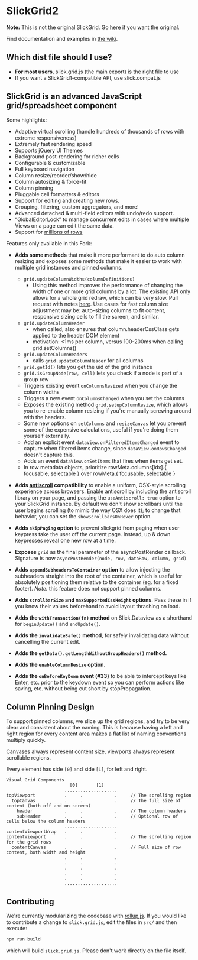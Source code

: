 # SlickGrid2

**Note:** This is not the original SlickGrid. Go [here](https://github.com/mleibman/SlickGrid) if you want the original.

Find documentation and examples in [the wiki](https://github.com/mleibman/SlickGrid/wiki).

## Which dist file should I use?

- **For most users**, slick.grid.js (the main export) is the right file to use
- If you want a SlickGrid1-compatible API, use slick.compat.js

## SlickGrid is an advanced JavaScript grid/spreadsheet component

Some highlights:

* Adaptive virtual scrolling (handle hundreds of thousands of rows with extreme responsiveness)
* Extremely fast rendering speed
* Supports jQuery UI Themes
* Background post-rendering for richer cells
* Configurable & customizable
* Full keyboard navigation
* Column resize/reorder/show/hide
* Column autosizing & force-fit
* Column pinning
* Pluggable cell formatters & editors
* Support for editing and creating new rows.
* Grouping, filtering, custom aggregators, and more!
* Advanced detached & multi-field editors with undo/redo support.
* “GlobalEditorLock” to manage concurrent edits in cases where multiple Views on a page can edit the same data.
* Support for [millions of rows](http://stackoverflow.com/a/2569488/1269037)

Features only available in this Fork:

* **Adds some methods** that make it more performant to do auto column resizing and exposes some methods that make it
easier to work with multiple grid instances and pinned columns.

  * `grid.updateColumnWidths(columnDefinitions)`
    * Using this method improves the performance of changing the width of one or more grid columns by a lot. The existing
      API only allows for a whole grid redraw, which can be very slow. Pull request with notes
      [here](https://github.com/mleibman/SlickGrid/pull/897). Use cases for fast column size adjustment may be:
      auto-sizing columns to fit content, responsive sizing cells to fill the screen, and similar.
  * `grid.updateColumnHeader`
    * when called, also ensures that column.headerCssClass gets applied to the header DOM element
    * motivation: <1ms per column, versus 100-200ms when calling grid.setColumns()
  * `grid.updateColumnHeaders`
    * calls `grid.updateColumnHeader` for all columns
  * `grid.getId()` lets you get the uid of the grid instance
  * `grid.isGroupNode(row, cell)` lets you check if a node is part of a group row
  * Triggers existing event `onColumnsResized` when you change the column widths
  * Triggers a new event `onColumnsChanged` when you set the columns
  * Exposes the existing method `grid.setupColumnResize`, which allows you to re-enable column resizing if you're
    manually screwing around with the headers.
  * Some new options on `setColumns` and `resizeCanvas` let you prevent some of the expensive calculations, useful if
    you're doing them yourself externally.
  * Add an explicit event `dataView.onFilteredItemsChanged` event to capture when filtered items change, since `dataView.onRowsChanged`
    doesn't capture this.
  * Adds an event `dataView.onSetItems` that fires when items get set.
  * In row metadata objects, prioritize rowMeta.columns[idx].{ focusable, selectable } over rowMeta.{ focusable, selectable }

* **Adds [antiscroll](https://github.com/learnboost/antiscroll) compatibility** to enable a uniform, OSX-style scrolling
experience across browsers. Enable antiscroll by including the antiscroll library on your page, and passing the
`useAntiscroll: true` option to your SlickGrid instance. By default we don't show scrollbars until the user begins
scrolling (to mimic the way OSX does it); to change that behavior, you can set the `showScrollbarsOnHover` option.

* **Adds `skipPaging` option** to prevent slickgrid from paging when user keypress take the user off the current page.
Instead, up & down keypresses reveal one new row at a time.

* **Exposes** `grid` as the final parameter of the asyncPostRender callback. Signature is now `asyncPostRender(node, row,
dataRow, column, grid)`

* **Adds `appendSubheadersToContainer` option** to allow injecting the subheaders straight into the root of the container,
which is useful for absolutely positioning them relative to the container (eg. for a fixed footer). *Note:* this
feature does not support pinned columns.

* **Adds `scrollbarSize` and `maxSupportedCssHeight` options**. Pass these in if you know their values beforehand to
avoid layout thrashing on load.

* **Adds the `withTransaction(fn)` method** on Slick.Dataview as a shorthand for `beginUpdate()` and `endUpdate()`.

* **Adds the `invalidateSafe()` method**, for safely invalidating data without cancelling the current edit.

* **Adds the `getData().getLengthWithoutGroupHeaders()` method.**

* **Adds the `enableColumnResize` option.**

* **Adds the `onBeforeKeyDown` event (#33)** to be able to intercept keys like Enter, etc. prior to the keydown event so
you can perform actions like saving, etc. without being cut short by stopPropagation.

## Column Pinning Design

To support pinned columns, we slice up the grid regions, and try to be very clear and consistent about the naming.
This is because having a left and right region for every content area makes a flat list of naming conventions multiply
quickly.

Canvases always represent content size, viewports always represent scrollable regions.

Every element has side `[0]` and side `[1]`, for left and right.

```
Visual Grid Components
                        [0]       [1]
                      ....................
topViewport           .     .            .     // The scrolling region
  topCanvas           .     .            .     // The full size of content (both off and on screen)
    header            .     .            .     // The column headers
    subHeader         .     .            .     // Optional row of cells below the column headers
                      ....................
contentViewportWrap   .     .            .
contentViewport       .     .            .     // The scrolling region for the grid rows
  contentCanvas       .     .            .     // Full size of row content, both width and height
                      .     .            .
                      .     .            .
                      .     .            .
                      .     .            .
                      .     .            .
                      ....................
```

## Contributing

We're currently modularizing the codebase with [rollup.js](http://rollupjs.org).  If you would like to contribute a change to `slick.grid.js`, edit the files in `src/` and then execute:

```bash
npm run build
```

which will build `slick.grid.js`.  Please don't work directly on the file itself.